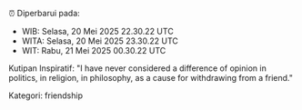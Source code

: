 ⏰ Diperbarui pada:
- WIB: Selasa, 20 Mei 2025 22.30.22 UTC
- WITA: Selasa, 20 Mei 2025 23.30.22 UTC
- WIT: Rabu, 21 Mei 2025 00.30.22 UTC

Kutipan Inspiratif:
"I have never considered a difference of opinion in politics, in religion, in philosophy, as a cause for withdrawing from a friend."


Kategori: friendship


